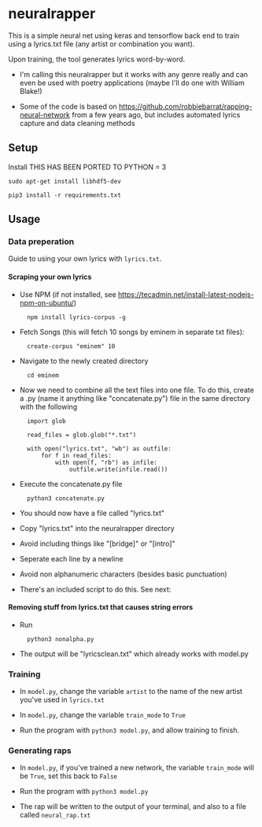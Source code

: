 # neuralrapper
This is a simple neural net using keras and tensorflow back end to train using a lyrics.txt file (any artist or combination you want).

Upon training, the tool generates lyrics word-by-word.

* I'm calling this      neuralrapper        but it works with any genre really and can even be used with poetry applications (maybe I'll do one with William Blake!)

* Some of the code is based on https://github.com/robbiebarrat/rapping-neural-network from a few years ago, but includes automated lyrics capture and data cleaning methods

## Setup

Install THIS HAS BEEN PORTED TO PYTHON = 3

    sudo apt-get install libhdf5-dev

    pip3 install -r requirements.txt 


## Usage

### Data preperation

Guide to using your own lyrics with `lyrics.txt`.

#### Scraping your own lyrics

* Use NPM (if not installed, see https://tecadmin.net/install-latest-nodejs-npm-on-ubuntu/)

        npm install lyrics-corpus -g

* Fetch Songs (this will fetch 10 songs by eminem in separate txt files):
        
        create-corpus "eminem" 10
        
* Navigate to the newly created directory

        cd eminem
        
* Now we need to combine all the text files into one file. To do this, create a .py (name it anything like "concatenate.py") file in the same directory with the following

        import glob

        read_files = glob.glob("*.txt")

        with open("lyrics.txt", "wb") as outfile:
            for f in read_files:
                with open(f, "rb") as infile:
                    outfile.write(infile.read())

* Execute the concatenate.py file

        python3 concatenate.py

* You should now have a file called "lyrics.txt"

* Copy "lyrics.txt" into the neuralrapper directory

* Avoid including things like "[bridge]" or "[intro]" 

* Seperate each line by a newline

* Avoid non alphanumeric characters (besides basic punctuation)

* There's an included script to do this. See next:

#### Removing stuff from lyrics.txt that causes string errors

* Run 

        python3 nonalpha.py

* The output will be "lyricsclean.txt" which already works with model.py

### Training

* In `model.py`, change the variable `artist` to the name of the new artist you've used in `lyrics.txt`

* In `model.py`, change the variable `train_mode` to `True`

* Run the program with `python3 model.py`, and allow training to finish.

### Generating raps

* In `model.py`, if you've trained a new network, the variable `train_mode` will be `True`, set this back to `False`

* Run the program with `python3 model.py`

* The rap will be written to the output of your terminal, and also to a file called `neural_rap.txt`
